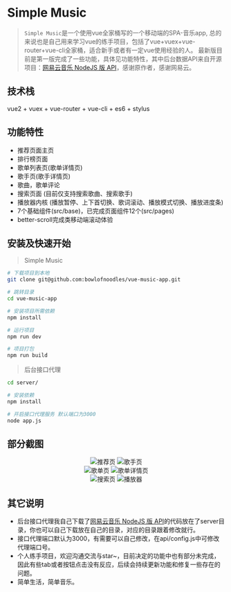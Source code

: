 # Simple Music
> `Simple Music`是一个使用vue全家桶写的一个移动端的SPA-音乐app, 总的来说也是自己用来学习vue的练手项目，包括了vue+vuex+vue-router+vue-cli全家桶，适合新手或者有一定vue使用经验的人。
最新版目前是第一版完成了一些功能，具体见功能特性，其中后台数据API来自开源项目：[网易云音乐 NodeJS 版 API](https://github.com/Binaryify/NeteaseCloudMusicApi)，感谢原作者，感谢网易云。
## 技术栈
vue2 + vuex + vue-router + vue-cli + es6 + stylus

## 功能特性
+ 推荐页面主页
+ 排行榜页面
+ 歌单列表页(歌单详情页)
+ 歌手页(歌手详情页)
+ 歌曲，歌单评论
+ 搜索页面 (目前仅支持搜索歌曲、搜索歌手)
+ 播放器内核 (播放暂停、上下首切换、歌词滚动、播放模式切换、播放进度条)
+ 7个基础组件(src/base)，已完成页面组件12个(src/pages)
+ better-scroll完成类移动端滚动体验
## 安装及快速开始
> Simple Music
``` bash
# 下载项目到本地
git clone git@github.com:bowlofnoodles/vue-music-app.git

# 跳转目录
cd vue-music-app

# 安装项目所需依赖
npm install

# 运行项目
npm run dev

# 项目打包
npm run build
```
> 后台接口代理
``` bash
cd server/

# 安装依赖
npm install

# 开启接口代理服务 默认端口为3000
node app.js
```
## 部分截图
<div align="center">
  <img src="./screenshots/推荐.gif" title="推荐页"/>
  <img src="./screenshots/歌手.gif" title="歌手页"/>
</div>
<div align="center">
  <img src="./screenshots/歌单.gif" title="歌单页"/>
  <img src="./screenshots/歌单详情.gif" title="歌单详情页"/>
</div>
<div align="center">
  <img src="./screenshots/搜索.gif" title="搜索页"/>
  <img src="./screenshots/播放器.gif" title="播放器"/>
</div>

## 其它说明
+ 后台接口代理我自己下载了[网易云音乐 NodeJS 版 API](https://github.com/Binaryify/NeteaseCloudMusicApi)的代码放在了server目录，你也可以自己下载放在自己的目录，对应的目录跟着修改就行。
+ 接口代理端口默认为3000，有需要可以自己修改，在api/config.js中可修改代理端口号。
+ 个人练手项目，欢迎沟通交流与star~，目前决定的功能中也有部分未完成，因此有些tab或者按钮点击没有反应，后续会持续更新功能和修复一些存在的问题。
+ 简单生活，简单音乐。

